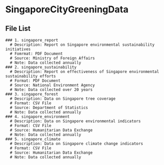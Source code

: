 # SingaporeCityGreeningData

  ## File List
    ### 1. singapore_report
      # Description: Report on Singapore environmental sustainability initiatives
      # Fomrmat: PDF Document
      # Source: Ministry of Foreign Affairs
      # Note: Data collected annually
    ### 2. singapore_sustainability
      # Description: Report on effectiveness of Singapore environmental sustainability efforts
      # Format: PDF Document
      # Source: National Environment Agency
      # Note: Data collected over 20 years
    ### 3. singapore_forest
      # Description: Data on Singapore tree coverage
      # Format: CSV File
      # Source: Department of Statistics
      # Note: Data collected annually
    ### 4. singapore_environment
      # Description: Data on Singapore environmental indicators
      # Format: CSV File
      # Source: Humanitarian Data Exchange
      # Note: Data collected annually
    ### 5. singapore_climate
      # Description: Data on Singapore climate change indicators
      # Format: CSV File
      # Source: Humanitarian Data Exchange
      # Note: Data collected annually
